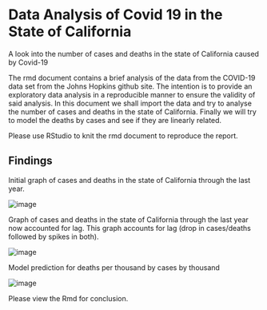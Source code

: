 # Data Analysis of Covid 19 in the State of California
A look into the number of cases and deaths in the state of California caused by Covid-19

The rmd document contains a brief analysis of the data from the COVID-19 data set from the Johns Hopkins github site. The intention is to provide an exploratory data analysis in a reproducible manner to ensure the validity of said analysis. In this document we shall import the data and try to analyse the number of cases and deaths in the state of California. Finally we will try to model the deaths by cases and see if they are linearly related.

Please use RStudio to knit the rmd document to reproduce the report.

## Findings


Initial graph of cases and deaths in the state of California through the last year.

![image](https://user-images.githubusercontent.com/20074613/129068911-a0d14f95-d9c5-47fe-8c96-e436ca84c475.png)



Graph of cases and deaths in the state of California through the last year now accounted for lag. This graph accounts for lag (drop in cases/deaths followed by spikes in both).

![image](https://user-images.githubusercontent.com/20074613/129069156-19c327de-6609-4c33-ae3b-0abfdc2eaddb.png)



Model prediction for deaths per thousand by cases by thousand

![image](https://user-images.githubusercontent.com/20074613/129069612-6a4907c9-dc4e-4797-94ca-cded5e1f53dd.png)



Please view the Rmd for conclusion.  




